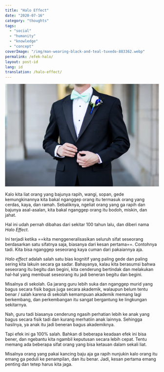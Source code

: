 ```yaml
---
title: "Halo Effect"
date: "2020-07-16"
category: "thoughts"
tags:
  - "social"
  - "humanity"
  - "knowledge"
  - "concept"
coverImage: "/img/man-wearing-black-and-teal-tuxedo-883362.webp"
permalink: /efek-halo/
layout: post-id
lang: id
translation: /halo-effect/
---
```


![](/img/man-wearing-black-and-teal-tuxedo-883362.webp)

Kalo kita liat orang yang bajunya rapih, wangi, sopan, gede kemungkinannya kita bakal nganggep orang itu termasuk orang yang cerdas, kaya, dan ramah. Sebaliknya, ngeliat orang yang ga rapih dan bajunya asal-asalan, kita bakal nganggep orang itu bodoh, miskin, dan jahat.

Hal ini udah pernah dibahas dari sekitar 100 tahun lalu, dan diberi nama _Halo Effect_.

Ini terjadi ketika ==kita menggeneralisasikan seluruh sifat seseorang berdasarkan satu sifatnya saja, biasanya dari kesan pertama==. Contohnya tadi. Kita bisa nganggep seseorang kaya cuman dari pakaiannya aja.

_Halo effect_ adalah salah satu bias kognitif yang paling gede dan paling sering kita lakuin secara ga sadar. Bahayanya, kalau kita berasumsi bahwa seseorang itu begitu dan begini, kita cenderung bertindak dan melakukan hal-hal yang membuat seseorang itu jadi beneran begitu dan begini.

Misalnya di sekolah. Ga jarang guru lebih suka dan nganggep murid yang bagus secara fisik bagus juga secara akademik, walaupun belum tentu benar / salah karena di sekolah kemampuan akademik memang lagi berkembang, dan perkembangan itu sangat bergantung ke lingkungan sekitarnya.

Nah, guru tadi biasanya cenderung ngasih perhatian lebih ke anak yang bagus secara fisik tadi dan kurang merhatiin anak lainnya. Sehingga hasilnya, ya anak itu jadi beneran bagus akademiknya.

Tapi efek ini ga 100% salah. Bahkan di beberapa keadaan efek ini bisa bener, dan ngebantu kita ngambil keputusan secara lebih cepat. Tentu memang ada beberapa sifat orang yang bisa ketauan dalam sekali liat.

Misalnya orang yang pakai kancing baju aja ga rapih nunjukin kalo orang itu emang ga peduli ke penampilan, dan itu benar. Jadi, kesan pertama emang penting dan tetep harus kita jaga.
